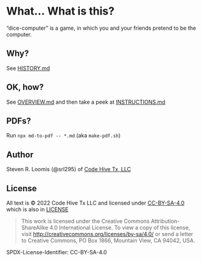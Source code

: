 # What… What is this?

“dice-computer” is a game, in which you and your friends
pretend to be the computer.

## Why?

See [HISTORY.md](./HISTORY.md)

## OK, how?

See [OVERVIEW.md](./OVERVIEW.md) and then take a peek at [INSTRUCTIONS.md](./INSTRUCTIONS.md)

## PDFs?

Run `npx md-to-pdf -- *.md` (aka `make-pdf.sh`)

## Author

Steven R. Loomis (@srl295) of [Code Hive Tx, LLC](https://codehivetx.us)

## License

All text is © 2022 Code Hive Tx LLC and licensed under [CC-BY-SA-4.0](http://creativecommons.org/licenses/by-sa/4.0/) which is also in [LICENSE](./LICENSE)

> This work is licensed under the Creative Commons Attribution-ShareAlike 4.0 International License. To view a copy of this license, visit <http://creativecommons.org/licenses/by-sa/4.0/> or send a letter to Creative Commons, PO Box 1866, Mountain View, CA 94042, USA.

SPDX-License-Identifier: CC-BY-SA-4.0
